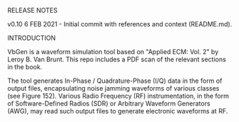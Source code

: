 RELEASE NOTES

v0.10
6 FEB 2021 - Initial commit with references and context (README.md).

INTRODUCTION

VbGen is a waveform simulation tool based on "Applied ECM: Vol. 2" by Leroy 
B. Van Brunt. This repo includes a PDF scan of the relevant sections in 
the book.

The tool generates In-Phase / Quadrature-Phase (I/Q) data in the form of
output files, encapsulating noise jamming waveforms of various classes
(see Figure 152). Various Radio Frequency (RF) instrumentation, in the
form of Software-Defined Radios (SDR) or Arbitrary Waveform 
Generators (AWG), may read such output files to generate electronic
waveforms at RF.